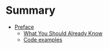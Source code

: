 # Summary

* [Preface](preface/preface.md)
   * [What You Should Already Know](preface/previousskills.md)
   * [Code examples](preface/codeexamples.md)
